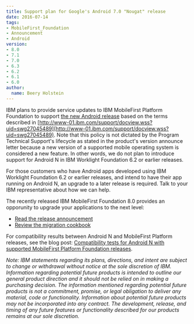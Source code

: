```yaml
---
title: Support plan for Google's Android 7.0 "Nougat" release
date: 2016-07-14
tags:
- MobileFirst_Foundation
- Announcement
- Android
version:
- 8.0
- 7.1
- 7.0
- 6.3
- 6.2
- 6.1
- 6.0
author:
  name: Beery Holstein
---
```

IBM plans to provide service updates to IBM MobileFirst Platform Foundation to support [the new Android release](https://developer.android.com/preview/index.html?utm_campaign=android_launch_developerpreview5_071816&utm_source=anddev&utm_medium=blog) based on the terms described in [http://www-01.ibm.com/support/docview.wss?uid=swg27045489](http://www-01.ibm.com/support/docview.wss?uid=swg27045489). Note that this policy is not dictated by the Program Technical Support's lifecycle as stated in the product's version announce letter because a new version of a supported mobile operating system is considered a new feature. In other words, we do not plan to introduce support for Android N in IBM Worklight Foundation 6.2 or earlier releases.

For those customers who have Android apps developed using IBM Worklight Foundation 6.2 or earlier releases, and intend to have their app running on Android N, an upgrade to a later release is required. Talk to your IBM representative about how we can help.

The recently released IBM MobileFirst Foundation 8.0 provides an opporunity to upgrade your applications to the next level:

* [Read the release announcement]({{site.baseurl}}/blog/2016/06/17/ibm-releases-next-generation-of-mobilefirst-foundation-built-for-hybrid-cloud/)
* [Review the migration cookbook]({{site.baseurl}}/tutorials/en/foundation/8.0/upgrading/migration-cookbook/)


For compatibility results between Android N and MobileFirst Platform releases, see the blog post: [Compatibility tests for Android N with supported MobileFirst Platform Foundation releases]({{site.baseurl}}/blog/2016/04/05/mobilefirst-platform-compatibility-for-android-n/).

*Note: IBM statements regarding its plans, directions, and intent are subject to change or withdrawal without notice at the sole discretion of IBM. Information regarding potential future products is intended to outline our general product direction and it should not be relied on in making a purchasing decision. The information mentioned regarding potential future products is not a commitment, promise, or legal obligation to deliver any material, code or functionality. Information about potential future products may not be incorporated into any contract. The development, release, and timing of any future features or functionality described for our products remains at our sole discretion.*

